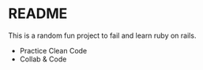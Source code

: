 # README
This is a random fun project to fail and learn ruby on rails.

* Practice Clean Code 
* Collab & Code
